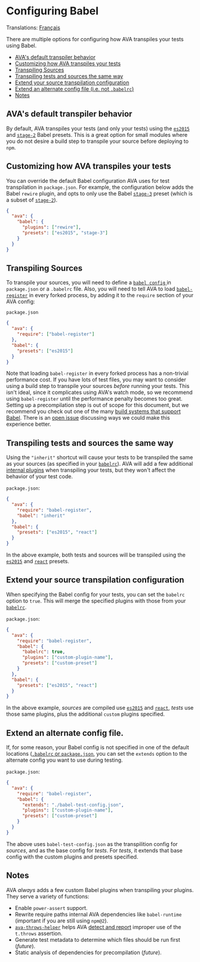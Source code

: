 # Configuring Babel

Translations: [Français](https://github.com/sindresorhus/ava-docs/blob/master/fr_FR/docs/recipes/babelrc.md)

There are multiple options for configuring how AVA transpiles your tests using Babel.

 - [AVA's default transpiler behavior](#avas-default-transpiler-behavior)
 - [Customizing how AVA transpiles your tests](#customizing-how-ava-transpiles-your-tests)
 - [Transpiling Sources](#transpiling-sources)
 - [Transpiling tests and sources the same way](#transpiling-tests-and-sources-the-same-way)
 - [Extend your source transpilation configuration](#extend-your-source-transpilation-configuration)
 - [Extend an alternate config file (i.e. not `.babelrc`)](#extend-an-alternate-config-file)
 - [Notes](#notes)

## AVA's default transpiler behavior

By default, AVA transpiles your tests (and only your tests) using the [`es2015`](http://babeljs.io/docs/plugins/preset-es2015/) and [`stage-2`](http://babeljs.io/docs/plugins/preset-stage-2/) Babel presets. This is a great option for small modules where you do not desire a build step to transpile your source before deploying to `npm`.

## Customizing how AVA transpiles your tests

You can override the default Babel configuration AVA uses for test transpilation in `package.json`. For example, the configuration below adds the Babel `rewire` plugin, and opts to only use the Babel [`stage-3`](http://babeljs.io/docs/plugins/preset-stage-3/) preset (which is a subset of [`stage-2`](http://babeljs.io/docs/plugins/preset-stage-2/)).

```json
{
  "ava": {
    "babel": {
      "plugins": ["rewire"],
      "presets": ["es2015", "stage-3"]
    }
  }
}
```

## Transpiling Sources

To transpile your sources, you will need to define a [`babel config` ](http://babeljs.io/docs/usage/babelrc/) in `package.json` or a `.babelrc` file. Also, you will need to tell AVA to load [`babel-register`](http://babeljs.io/docs/usage/require/) in every forked process, by adding it to the `require` section of your AVA config:

`package.json`

```json
{
  "ava": {
    "require": ["babel-register"]
  },
  "babel": {
    "presets": ["es2015"]
  }
}
```

Note that loading `babel-register` in every forked process has a non-trivial performance cost. If you have lots of test files, you may want to consider using a build step to transpile your sources *before* running your tests. This isn't ideal, since it complicates using AVA's watch mode, so we recommend using `babel-register` until the performance penalty becomes too great. Setting up a precompilation step is out of scope for this document, but we recommend you check out one of the many [build systems that support Babel](http://babeljs.io/docs/setup/). There is an [open issue](https://github.com/sindresorhus/ava/issues/577) discussing ways we could make this experience better.

## Transpiling tests and sources the same way

Using the `"inherit"` shortcut will cause your tests to be transpiled the same as your sources (as specified in your [`babelrc`](http://babeljs.io/docs/usage/babelrc/)). AVA will add a few additional [internal plugins](#notes) when transpiling your tests, but they won't affect the behavior of your test code.

`package.json`:

```json
{
  "ava": {
    "require": "babel-register",
    "babel": "inherit"
  },
  "babel": {
    "presets": ["es2015", "react"]
  }
}
```

In the above example, both tests and sources will be transpiled using the [`es2015`](http://babeljs.io/docs/plugins/preset-es2015/) and [`react`](http://babeljs.io/docs/plugins/preset-react/) presets.

## Extend your source transpilation configuration

When specifying the Babel config for your tests, you can set the `babelrc` option to `true`. This will merge the specified plugins with those from your [`babelrc`](http://babeljs.io/docs/usage/babelrc/).

`package.json`:

```json
{
  "ava": {
    "require": "babel-register",
    "babel": {
      "babelrc": true,
      "plugins": ["custom-plugin-name"],
      "presets": ["custom-preset"]
    }
  },
  "babel": {
    "presets": ["es2015", "react"]
  }
}
```

In the above example, *sources* are compiled use [`es2015`](http://babeljs.io/docs/plugins/preset-es2015/) and [`react`](http://babeljs.io/docs/plugins/preset-react/), *tests* use those same plugins, plus the additional `custom` plugins specified.

## Extend an alternate config file.


If, for some reason, your Babel config is not specified in one of the default locations ([`.babelrc` or `package.json`](http://babeljs.io/docs/usage/babelrc/), you can set the `extends` option to the alternate config you want to use during testing.

`package.json`:

```json
{
  "ava": {
    "require": "babel-register",
    "babel": {
      "extends": "./babel-test-config.json",
      "plugins": ["custom-plugin-name"],
      "presets": ["custom-preset"]
    }
  }
}
```

The above uses `babel-test-config.json` as the transpilition config for *sources*, and as the base config for *tests*. For *tests*, it extends that base config with the custom plugins and presets specified.

## Notes

AVA *always* adds a few custom Babel plugins when transpiling your plugins. They serve a variety of functions:

 * Enable `power-assert` support.
 * Rewrite require paths internal AVA dependencies like `babel-runtime` (important if you are still using `npm@2`).
 * [`ava-throws-helper`](https://github.com/jamestalmage/babel-plugin-ava-throws-helper) helps AVA [detect and report](https://github.com/sindresorhus/ava/pull/742) improper use of the `t.throws` assertion.
 * Generate test metadata to determine which files should be run first (*future*).
 * Static analysis of dependencies for precompilation (*future*).
